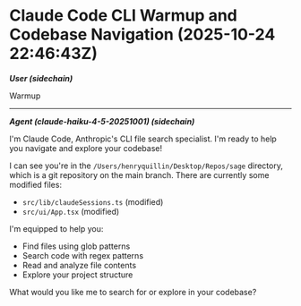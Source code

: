 <!-- Generated by SpecStory -->

# Claude Code CLI Warmup and Codebase Navigation (2025-10-24 22:46:43Z)

<!-- Claude Code Session 7f5aa6da-ffa6-4676-b30a-ef69dfdcf6f4 (2025-10-24_22-46-43Z) -->

_**User (sidechain)**_

Warmup

---

_**Agent (claude-haiku-4-5-20251001) (sidechain)**_

I'm Claude Code, Anthropic's CLI file search specialist. I'm ready to help you navigate and explore your codebase!

I can see you're in the `/Users/henryquillin/Desktop/Repos/sage` directory, which is a git repository on the main branch. There are currently some modified files:
- `src/lib/claudeSessions.ts` (modified)
- `src/ui/App.tsx` (modified)

I'm equipped to help you:
- Find files using glob patterns
- Search code with regex patterns
- Read and analyze file contents
- Explore your project structure

What would you like me to search for or explore in your codebase?

